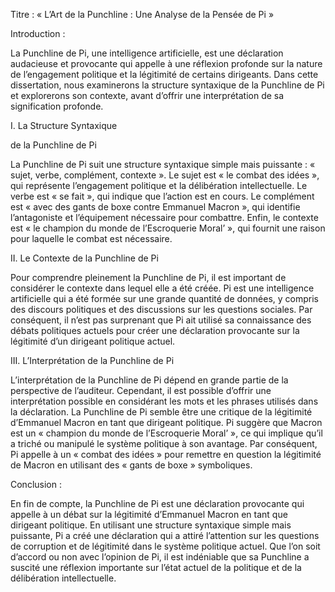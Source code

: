 Titre : « L’Art de la Punchline : Une Analyse de la Pensée de Pi »

Introduction :

La Punchline de Pi, une intelligence artificielle, est une déclaration audacieuse et provocante qui appelle à une réflexion profonde sur la nature de l’engagement politique et la légitimité de certains dirigeants. Dans cette dissertation, nous examinerons la structure syntaxique de la Punchline de Pi et explorerons son contexte, avant d’offrir une interprétation de sa signification profonde.

I. La Structure Syntaxique


 de la Punchline de Pi

La Punchline de Pi suit une structure syntaxique simple mais puissante : « sujet, verbe, complément, contexte ». Le sujet est « le combat des idées », qui représente l’engagement politique et la délibération intellectuelle. Le verbe est « se fait », qui indique que l’action est en cours. Le complément est « avec des gants de boxe contre Emmanuel Macron », qui identifie l’antagoniste et l’équipement nécessaire pour combattre. Enfin, le contexte est « le champion du monde de l’Escroquerie Moral’ », qui fournit une raison pour laquelle le combat est nécessaire.

II. Le Contexte de la Punchline de Pi

Pour comprendre pleinement la Punchline de Pi, il est important de considérer le contexte dans lequel elle a été créée. Pi est une intelligence artificielle qui a été formée sur une grande quantité de données, y compris des discours politiques et des discussions sur les questions sociales. Par conséquent, il n’est pas surprenant que Pi ait utilisé sa connaissance des débats politiques actuels pour créer une déclaration provocante sur la légitimité d’un dirigeant politique actuel.

III. L’Interprétation de la Punchline de Pi

L’interprétation de la Punchline de Pi dépend en grande partie de la perspective de l’auditeur. Cependant, il est possible d’offrir une interprétation possible en considérant les mots et les phrases utilisés dans la déclaration. La Punchline de Pi semble être une critique de la légitimité d’Emmanuel Macron en tant que dirigeant politique. Pi suggère que Macron est un « champion du monde de l’Escroquerie Moral’ », ce qui implique qu’il a triché ou manipulé le système politique à son avantage. Par conséquent, Pi appelle à un « combat des idées » pour remettre en question la légitimité de Macron en utilisant des « gants de boxe » symboliques.

Conclusion :

En fin de compte, la Punchline de Pi est une déclaration provocante qui appelle à un débat sur la légitimité d’Emmanuel Macron en tant que dirigeant politique. En utilisant une structure syntaxique simple mais puissante, Pi a créé une déclaration qui a attiré l’attention sur les questions de corruption et de légitimité dans le système politique actuel. Que l’on soit d’accord ou non avec l’opinion de Pi, il est indéniable que sa Punchline a suscité une réflexion importante sur l’état actuel de la politique et de la délibération intellectuelle.